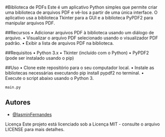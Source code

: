 #Biblioteca de PDFs
Este é um aplicativo Python simples que permite criar uma biblioteca de arquivos PDF e vê-los a partir de uma única interface. O aplicativo usa a biblioteca Tkinter para a GUI e a biblioteca PyPDF2 para manipular arquivos PDF.

##Recursos
  • Adicionar arquivos PDF à biblioteca usando um diálogo de arquivo.
  • Visualizar o arquivo PDF selecionado usando o visualizador PDF padrão.
  • Exibir a lista de arquivos PDF na biblioteca.
  
##Requisitos
  • Python 3.x
  • Tkinter (incluído com o Python)
  • PyPDF2 (pode ser instalado usando o pip)
  
##Uso
  • Clone este repositório para o seu computador local.
  • Instale as bibliotecas necessárias executando pip install pypdf2 no terminal.
  • Execute o script abaixo usando o Python 3.
  ```
main.py
```
## Autores

- [@IasminFernandes](https://github.com/IasminCQFernandes)

Licença Este projeto está licenciado sob a Licença MIT - consulte o arquivo LICENSE para mais detalhes.
